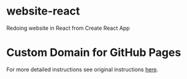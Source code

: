 # website-react
Redoing website in React from Create React App

# Custom Domain for GitHub Pages
For more detailed instructions see original instructions [here](https://help.github.com/en/github/working-with-github-pages/managing-a-custom-domain-for-your-github-pages-site).

